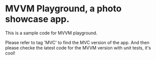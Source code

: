 # MVVM Playground, a photo showcase app.

This is a sample code for MVVM playground. 

Please refer to tag 'MVC' to find the MVC version of the app.
And then please checke the latest code for the MVVM version with unit tests, it's cool!

